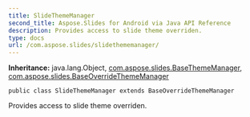 ```yaml
---
title: SlideThemeManager
second_title: Aspose.Slides for Android via Java API Reference
description: Provides access to slide theme overriden.
type: docs
url: /com.aspose.slides/slidethememanager/
---
```

**Inheritance:**
java.lang.Object, [com.aspose.slides.BaseThemeManager](../../com.aspose.slides/basethememanager), [com.aspose.slides.BaseOverrideThemeManager](../../com.aspose.slides/baseoverridethememanager)
```
public class SlideThemeManager extends BaseOverrideThemeManager
```

Provides access to slide theme overriden.
